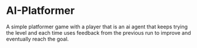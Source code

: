 # AI-Platformer
A simple platformer game with a player that is an ai agent that keeps trying the level and each time uses feedback from the previous run to improve and eventually reach the goal.

